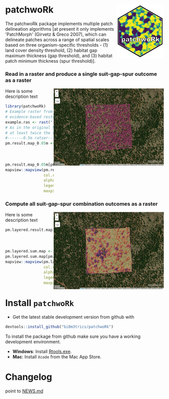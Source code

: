 
patchwoRk <img src="hexsticker/patchwork.png" align="right" width="150"/>
======================================================================================================
The patchwoRk package implements multiple patch delineation algorithms [at present it only implements 'PatchMorph' (Girvetz & Greco 2007), which can delineate patches across a range of spatial scales based on three organism-specific thresholds - (1) land cover density threshold, (2) habitat gap maximum thickness (gap threshold), and (3) habitat patch minimum thickness (spur threshold)].

### Read in a raster and produce a single suit-gap-spur outcome as a raster

<img src="images/single.png" align="right" width="350"/>

Here is some description text

```r
library(patchwoRk)
# Example raster from Flagstaff (FUWI LEARN - 1.5-3 
# evidence-based restoration)
example.ras <- rast("./tifs/ClippedFUWI_1.5-3.tif")
# As in the original PatchMorph, the gap and spur values must be
# at least twice the cellsize
#-------0.5m ratser------------------------------
pm.result.map_0.05m <- patchMorph(data_in = example.ras, 
                                  suitThresh = 1,
                                  gapThresh = 4, 
                                  spurThresh = 4)
pm.result.map_0.05m[pm.result.map_0.05m == 0] <- NA
mapview::mapview(pm.result.map_0.05m, 
                 col.regions=c("transparent", viridis::magma(100)),
                 alpha=0.5, na.color = "transparent", 
                 legend = FALSE, 
                 maxpixels=1000000)
```

### Compute all suit-gap-spur combination outcomes as a raster

<img src="images/multi.png" align="right" width="350"/>

Here is some description text

```r
pm.layered.result.map <- patchMorph(data_in = example.ras, 
                                    suitVals = c(0, 1, 2),
                                    gapVals = c(4, 20, 9), 
                                    spurVals = c(4, 20, 9))
pm.layered.sum.map <- patchMorphSummary(pm.layered.result.map)
pm.layered.sum.map[pm.layered.sum.map == 0] <- NA
mapview::mapview(pm.layered.sum.map, 
                 col.regions=c("transparent", viridis::magma(100)),
                 alpha=0.5, na.color = "transparent", 
                 legend = FALSE, 
                 maxpixels=100000000)
```

# Install `patchwoRk`
* Get the latest stable development version from github with
```r
devtools::install_github("bi0m3trics/patchwoRk")
```
To install the package from github make sure you have a working development environment.
* **Windows**: Install [Rtools.exe](https://cran.r-project.org/bin/windows/Rtools/).  
* **Mac**: Install `Xcode` from the Mac App Store.

# Changelog
point to <a href="https://github.com/bi0m3trics/patchwoRk/blob/master/NEWS.md">NEWS.md</a>
